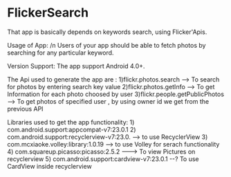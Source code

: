 # FlickerSearch
That app is basically depends on keywords search, using Flicker'Apis.

Usage of App: /n
Users of your app should be able to fetch photos by searching for any particular keyword. 

Version Support:
The app support Android 4.0+.

The Api used to generate the app are :
1)flickr.photos.search --> To search for photos by entering search key value
2)flickr.photos.getInfo --> To get Information for each photo choosed by user
3)flickr.people.getPublicPhotos --> To get photos of specified user , by using owner id we get from the previous API

Libraries used to get the app functionality:
    1) com.android.support:appcompat-v7:23.0.1
    2) com.android.support:recyclerview-v7:23.0. --> to use RecyclerView 
    3) com.mcxiaoke.volley:library:1.0.19 --> to use Volley for serach functionality
    4) com.squareup.picasso:picasso:2.5.2 ---> To view Pictures on recyclerview
    5) com.android.support:cardview-v7:23.0.1 --? To use CardView inside recyclerview
    
    
